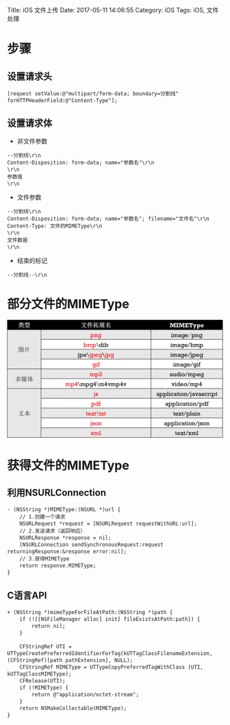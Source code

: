 Title: iOS 文件上传
Date: 2017-05-11 14:06:55
Category: iOS
Tags: iOS, 文件处理

步骤
====

## 设置请求头

```objc
[request setValue:@"multipart/form-data; boundary=分割线" forHTTPHeaderField:@"Content-Type"];
```

## 设置请求体

* 非文件参数

```
--分割线\r\n
Content-Disposition: form-data; name="参数名"\r\n
\r\n
参数值
\r\n
```

* 文件参数

```
--分割线\r\n
Content-Disposition: form-data; name="参数名"; filename="文件名"\r\n
Content-Type: 文件的MIMEType\r\n
\r\n
文件数据
\r\n
```

* 结束的标记

```
--分割线--\r\n
```

部分文件的MIMEType
================

![](../assets/images/网络/部分文件的MIMEType.png)

获得文件的MIMEType
================

## 利用NSURLConnection

```objc
- (NSString *)MIMEType:(NSURL *)url {
    // 1.创建一个请求
    NSURLRequest *request = [NSURLRequest requestWithURL:url];
    // 2.发送请求（返回响应）
    NSURLResponse *response = nil;
    [NSURLConnection sendSynchronousRequest:request returningResponse:&response error:nil];
    // 3.获得MIMEType
    return response.MIMEType;
}
```

## C语言API

```objc
+ (NSString *)mimeTypeForFileAtPath:(NSString *)path {
	if (![[NSFileManager alloc] init] fileExistsAtPath:path]) {
		return nil;
	}
    
	CFStringRef UTI = UTTypeCreatePreferredIdentifierForTag(kUTTagClassFilenameExtension, (CFStringRef)[path pathExtension], NULL);
    CFStringRef MIMEType = UTTypeCopyPreferredTagWithClass (UTI, kUTTagClassMIMEType);
    CFRelease(UTI);
	if (!MIMEType) {
		return @"application/octet-stream";
	}
    return NSMakeCollectable(MIMEType);
}
```


